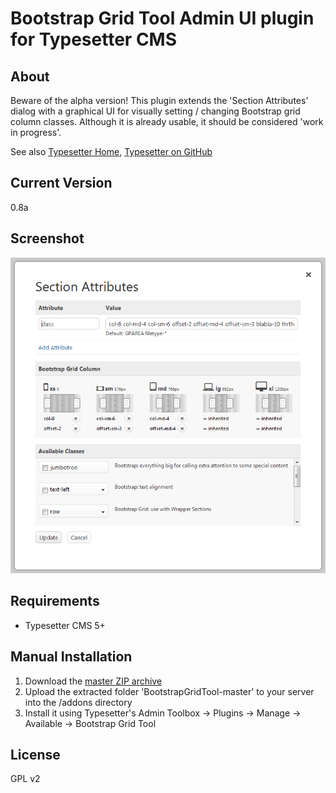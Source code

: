 # Bootstrap Grid Tool Admin UI plugin for Typesetter CMS #

## About ##

Beware of the alpha version! This plugin extends the 'Section Attributes' dialog with a graphical UI for visually setting / changing Bootstrap grid column classes. Although it is already usable, it should be considered 'work in progress'.

See also [Typesetter Home](https://www.typesettercms.com), [Typesetter on GitHub](https://github.com/Typesetter/Typesetter)

## Current Version
0.8a

## Screenshot ##

![Screenshot](/screenshot-1.png?raw=true)

## Requirements
* Typesetter CMS 5+

## Manual Installation
1. Download the [master ZIP archive](https://github.com/juek/BootstrapGridTool/archive/master.zip)
2. Upload the extracted folder 'BootstrapGridTool-master' to your server into the /addons directory
3. Install it using Typesetter's Admin Toolbox &rarr; Plugins &rarr; Manage &rarr; Available &rarr; Bootstrap Grid Tool

## License
GPL v2

